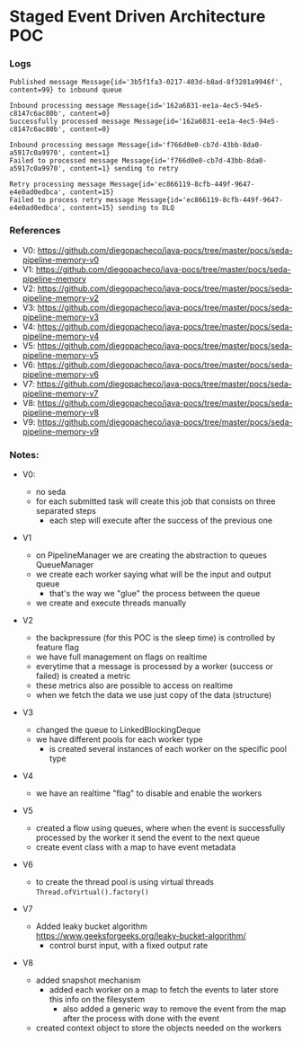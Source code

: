 # Staged Event Driven Architecture POC

### Logs
```
Published message Message{id='3b5f1fa3-0217-403d-b8ad-8f3201a9946f', content=99} to inbound queue

Inbound processing message Message{id='162a6831-ee1a-4ec5-94e5-c8147c6ac80b', content=0}
Successfully processed message Message{id='162a6831-ee1a-4ec5-94e5-c8147c6ac80b', content=0}

Inbound processing message Message{id='f766d0e0-cb7d-43bb-8da0-a5917c0a9970', content=1}
Failed to processed message Message{id='f766d0e0-cb7d-43bb-8da0-a5917c0a9970', content=1} sending to retry

Retry processing message Message{id='ec866119-8cfb-449f-9647-e4e0ad0edbca', content=15}
Failed to process retry message Message{id='ec866119-8cfb-449f-9647-e4e0ad0edbca', content=15} sending to DLQ
```

### References

- V0: https://github.com/diegopacheco/java-pocs/tree/master/pocs/seda-pipeline-memory-v0
- V1: https://github.com/diegopacheco/java-pocs/tree/master/pocs/seda-pipeline-memory
- V2: https://github.com/diegopacheco/java-pocs/tree/master/pocs/seda-pipeline-memory-v2
- V3: https://github.com/diegopacheco/java-pocs/tree/master/pocs/seda-pipeline-memory-v3
- V4: https://github.com/diegopacheco/java-pocs/tree/master/pocs/seda-pipeline-memory-v4
- V5: https://github.com/diegopacheco/java-pocs/tree/master/pocs/seda-pipeline-memory-v5
- V6: https://github.com/diegopacheco/java-pocs/tree/master/pocs/seda-pipeline-memory-v6
- V7: https://github.com/diegopacheco/java-pocs/tree/master/pocs/seda-pipeline-memory-v7
- V8: https://github.com/diegopacheco/java-pocs/tree/master/pocs/seda-pipeline-memory-v8
- V9: https://github.com/diegopacheco/java-pocs/tree/master/pocs/seda-pipeline-memory-v9

### Notes:

- V0:
  - no seda
  - for each submitted task will create this job that consists on three separated steps
    - each step will execute after the success of the previous one

- V1
  - on PipelineManager we are creating the abstraction to queues QueueManager
  - we create each worker saying what will be the input and output queue
    - that's the way we "glue" the process between the queue
  - we create and execute threads manually

- V2
  - the backpressure (for this POC is the sleep time) is controlled by feature flag
  - we have full management on flags on realtime
  - everytime that a message is processed by a worker (success or failed) is created a metric
  - these metrics also are possible to access on realtime
  - when we fetch the data we use just copy of the data (structure)

- V3 
  - changed the queue to LinkedBlockingDeque
  - we have different pools for each worker type
    - is created several instances of each worker on the specific pool type

- V4
  - we have an realtime "flag" to disable and enable the workers

- V5
  - created a flow using queues, where when the event is successfully processed by the worker 
  it send the event to the next queue
  - create event class with a map to have event metadata

- V6
  - to create the thread pool is using virtual threads `Thread.ofVirtual().factory()`

- V7
  - Added leaky bucket algorithm https://www.geeksforgeeks.org/leaky-bucket-algorithm/
    - control burst input, with a fixed output rate

- V8 
  - added snapshot mechanism
    - added each worker on a map to fetch the events to later store this info on the filesystem
      - also added a generic way to remove the event from the map after the process with done with the event
  - created context object to store the objects needed on the workers
